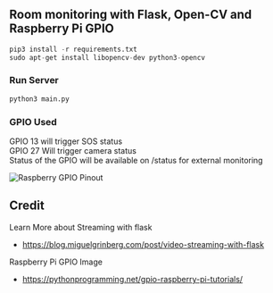 ## Room monitoring with Flask, Open-CV and Raspberry Pi GPIO
```python
pip3 install -r requirements.txt
sudo apt-get install libopencv-dev python3-opencv
```
### Run Server
```python
python3 main.py
```
### GPIO Used
GPIO 13 will trigger SOS status  
GPIO 27 Will trigger camera status  
Status of the GPIO will be available on /status for external monitoring

![Raspberry GPIO Pinout](https://pythonprogramming.net/static/images/rpi/raspberry_pi_gpio-shutdown-pins.png)

 ## Credit
 Learn More about Streaming with flask
 - https://blog.miguelgrinberg.com/post/video-streaming-with-flask
 
 Raspberry Pi GPIO Image
  - https://pythonprogramming.net/gpio-raspberry-pi-tutorials/
